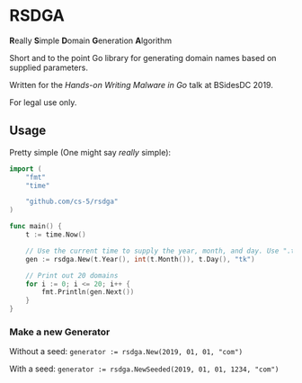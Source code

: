 # RSDGA
**R**eally **S**imple **D**omain **G**eneration **A**lgorithm

Short and to the point Go library for generating domain names based on supplied parameters. 

Written for the _Hands-on Writing Malware in Go_ talk at BSidesDC 2019. 

For legal use only.

## Usage
Pretty simple (One might say _really_ simple):
```go
import (
	"fmt"
	"time"

	"github.com/cs-5/rsdga"
)

func main() {
	t := time.Now()

	// Use the current time to supply the year, month, and day. Use ".tk" as the TLD
	gen := rsdga.New(t.Year(), int(t.Month()), t.Day(), "tk")

	// Print out 20 domains
	for i := 0; i <= 20; i++ {
		fmt.Println(gen.Next())
	}
}
```

### Make a new Generator
Without a seed:
`generator := rsdga.New(2019, 01, 01, "com")`

With a seed:
`generator := rsdga.NewSeeded(2019, 01, 01, 1234, "com")`
